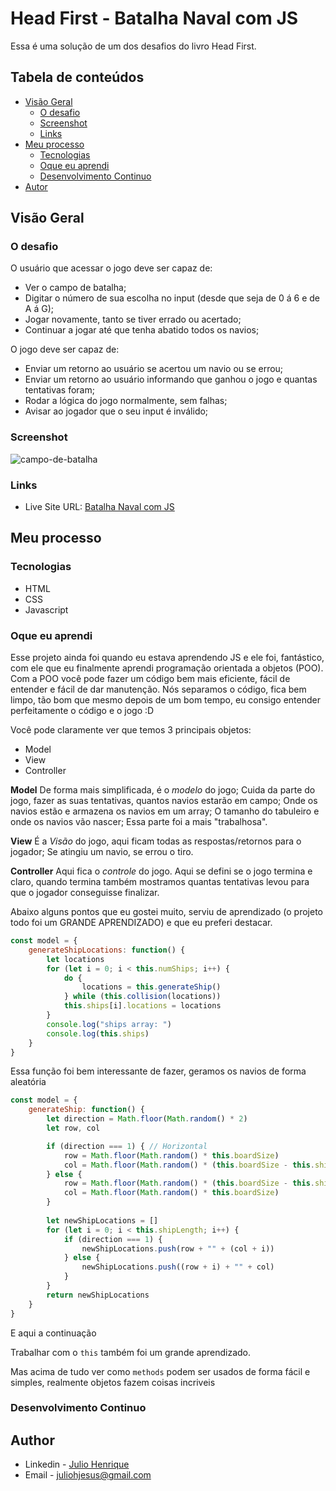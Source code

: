 # Head First - Batalha Naval com JS
Essa é uma solução de um dos desafios do livro Head First.

## Tabela de conteúdos
- [Visão Geral](#visao-geral)
  - [O desafio](#o-desafio)
  - [Screenshot](#screenshot)
  - [Links](#links)
- [Meu processo](#meu-processo)
  - [Tecnologias](#tecnologias)
  - [Oque eu aprendi](#oque-eu-aprendi)
  - [Desenvolvimento Continuo](#development-continuo)
- [Autor](#autor)


## Visão Geral

### O desafio
O usuário que acessar o jogo deve ser capaz de: 
- Ver o campo de batalha;
- Digitar o número de sua escolha no input (desde que seja de 0 á 6 e de A á G);
- Jogar novamente, tanto se tiver errado ou acertado;
- Continuar a jogar até que tenha abatido todos os navios;

O jogo deve ser capaz de:
- Enviar um retorno ao usuário se acertou um navio ou se errou;
- Enviar um retorno ao usuário informando que ganhou o jogo e quantas tentativas foram;
- Rodar a lógica do jogo normalmente, sem falhas;
- Avisar ao jogador que o seu input é inválido;


### Screenshot

![campo-de-batalha](.campo-de-batalha.png)


### Links

- Live Site URL: [Batalha Naval com JS]()


## Meu processo

### Tecnologias

- HTML
- CSS
- Javascript


### Oque eu aprendi

Esse projeto ainda foi quando eu estava aprendendo JS e ele foi, fantástico, com ele que eu finalmente aprendi programação orientada a objetos (POO).
Com a POO você pode fazer um código bem mais eficiente, fácil de entender e fácil de dar manutenção.
Nós separamos o código, fica bem limpo, tão bom que mesmo depois de um bom tempo, eu consigo entender perfeitamente o código e o jogo :D

Você pode claramente ver que temos 3 principais objetos:
- Model
- View
- Controller

**Model**
De forma mais simplificada, é o *modelo* do jogo;
Cuida da parte do jogo, fazer as suas tentativas, quantos navios estarão em campo;
Onde os navios estão e armazena os navios em um array;
O tamanho do tabuleiro e onde os navios vão nascer;
Essa parte foi a mais "trabalhosa".

**View**
É a *Visão* do jogo, aqui ficam todas as respostas/retornos para o jogador;
Se atingiu um navio, se errou o tiro.

**Controller**
Aqui fica o *controle* do jogo.
Aqui se defini se o jogo termina e claro, quando termina também mostramos quantas tentativas levou para que o jogador conseguisse finalizar.

Abaixo alguns pontos que eu gostei muito, serviu de aprendizado (o projeto todo foi um GRANDE APRENDIZADO) e que eu preferi destacar.

```js
const model = {
    generateShipLocations: function() {
        let locations
        for (let i = 0; i < this.numShips; i++) {
            do {
                locations = this.generateShip() 
            } while (this.collision(locations))
            this.ships[i].locations = locations
        }
        console.log("ships array: ")
        console.log(this.ships)
    }
}
```
Essa função foi bem interessante de fazer, geramos os navios de forma aleatória
```js
const model = {
    generateShip: function() {
        let direction = Math.floor(Math.random() * 2)
        let row, col

        if (direction === 1) { // Horizontal
            row = Math.floor(Math.random() * this.boardSize)
            col = Math.floor(Math.random() * (this.boardSize - this.shipLength + 1))
        } else {
            row = Math.floor(Math.random() * (this.boardSize - this.shipLength + 1))
            col = Math.floor(Math.random() * this.boardSize)
        }
            
        let newShipLocations = []
        for (let i = 0; i < this.shipLength; i++) {
            if (direction === 1) {
                newShipLocations.push(row + "" + (col + i))
            } else {
                newShipLocations.push((row + i) + "" + col)
            }
        }
        return newShipLocations
    }
}
```
E aqui a continuação


Trabalhar com o `this` também foi um grande aprendizado.

Mas acima de tudo ver como `methods` podem ser usados de forma fácil e simples, realmente objetos fazem coisas incriveis

### Desenvolvimento Continuo



## Author

- Linkedin - [Julio Henrique](https://www.linkedin.com/in/julio-h/)
- Email - juliohjesus@gmail.com